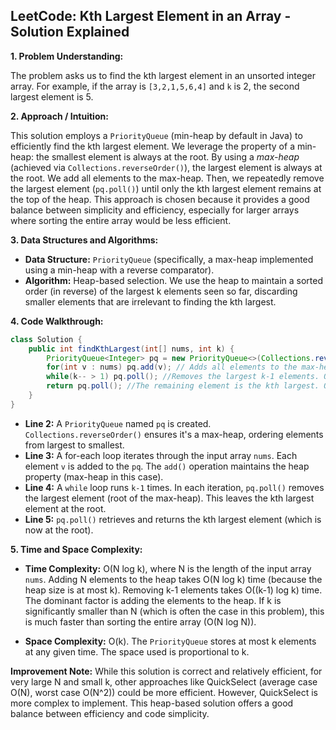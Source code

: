 ## LeetCode: Kth Largest Element in an Array - Solution Explained

**1. Problem Understanding:**

The problem asks us to find the kth largest element in an unsorted integer array.  For example, if the array is `[3,2,1,5,6,4]` and `k` is 2, the second largest element is 5.

**2. Approach / Intuition:**

This solution employs a `PriorityQueue` (min-heap by default in Java) to efficiently find the kth largest element.  We leverage the property of a min-heap: the smallest element is always at the root.  By using a *max-heap* (achieved via `Collections.reverseOrder()`), the largest element is always at the root.  We add all elements to the max-heap. Then, we repeatedly remove the largest element (`pq.poll()`) until only the kth largest element remains at the top of the heap.  This approach is chosen because it provides a good balance between simplicity and efficiency, especially for larger arrays where sorting the entire array would be less efficient.


**3. Data Structures and Algorithms:**

* **Data Structure:** `PriorityQueue` (specifically, a max-heap implemented using a min-heap with a reverse comparator).
* **Algorithm:**  Heap-based selection.  We use the heap to maintain a sorted order (in reverse) of the largest k elements seen so far, discarding smaller elements that are irrelevant to finding the kth largest.

**4. Code Walkthrough:**

```java
class Solution {
    public int findKthLargest(int[] nums, int k) {
        PriorityQueue<Integer> pq = new PriorityQueue<>(Collections.reverseOrder()); // Creates a max-heap
        for(int v : nums) pq.add(v); // Adds all elements to the max-heap.  O(n log k) overall due to heap operations.
        while(k-- > 1) pq.poll(); //Removes the largest k-1 elements. O((k-1)log k)
        return pq.poll(); //The remaining element is the kth largest. O(log k)
    }
}
```

* **Line 2:** A `PriorityQueue` named `pq` is created. `Collections.reverseOrder()` ensures it's a max-heap, ordering elements from largest to smallest.
* **Line 3:** A for-each loop iterates through the input array `nums`. Each element `v` is added to the `pq`. The `add()` operation maintains the heap property (max-heap in this case).
* **Line 4:** A `while` loop runs `k-1` times.  In each iteration, `pq.poll()` removes the largest element (root of the max-heap). This leaves the kth largest element at the root.
* **Line 5:** `pq.poll()` retrieves and returns the kth largest element (which is now at the root).


**5. Time and Space Complexity:**

* **Time Complexity:** O(N log k), where N is the length of the input array `nums`.  Adding N elements to the heap takes O(N log k) time (because the heap size is at most k).  Removing k-1 elements takes O((k-1) log k) time.  The dominant factor is adding the elements to the heap. If k is significantly smaller than N (which is often the case in this problem), this is much faster than sorting the entire array (O(N log N)).

* **Space Complexity:** O(k). The `PriorityQueue` stores at most k elements at any given time.  The space used is proportional to k.


**Improvement Note:**  While this solution is correct and relatively efficient, for very large N and small k, other approaches like QuickSelect (average case O(N), worst case O(N^2)) could be more efficient.  However, QuickSelect is more complex to implement.  This heap-based solution offers a good balance between efficiency and code simplicity.
